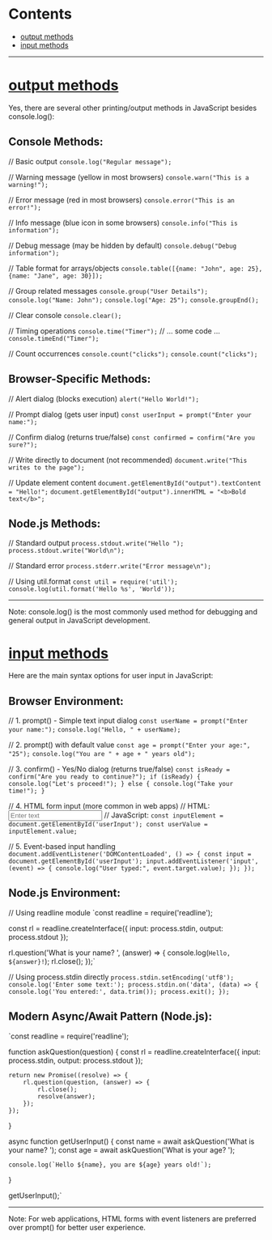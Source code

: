 
# Contents
- [output methods](#output-methods)
- [input methods](#input-methods)

---
# [output methods](#contents)
Yes, there are several other printing/output methods in JavaScript besides console.log():

## Console Methods:

// Basic output
`console.log("Regular message");`

// Warning message (yellow in most browsers)
`console.warn("This is a warning!");`

// Error message (red in most browsers)
`console.error("This is an error!");`

// Info message (blue icon in some browsers)
`console.info("This is information");`

// Debug message (may be hidden by default)
`console.debug("Debug information");`

// Table format for arrays/objects
`console.table([{name: "John", age: 25}, {name: "Jane", age: 30}]);`

// Group related messages
`console.group("User Details");`
`console.log("Name: John");`
`console.log("Age: 25");`
`console.groupEnd();`

// Clear console
`console.clear();`

// Timing operations
`console.time("Timer");`
// ... some code ...
`console.timeEnd("Timer");`

// Count occurrences
`console.count("clicks");`
`console.count("clicks");`

## Browser-Specific Methods:

// Alert dialog (blocks execution)
`alert("Hello World!");`

// Prompt dialog (gets user input)
`const userInput = prompt("Enter your name:");`

// Confirm dialog (returns true/false)
`const confirmed = confirm("Are you sure?");`

// Write directly to document (not recommended)
`document.write("This writes to the page");`

// Update element content
`document.getElementById("output").textContent = "Hello!";`
`document.getElementById("output").innerHTML = "<b>Bold text</b>";`

## Node.js Methods:

// Standard output
`process.stdout.write("Hello ");`
`process.stdout.write("World\n");`

// Standard error
`process.stderr.write("Error message\n");`

// Using util.format
`const util = require('util');`
`console.log(util.format('Hello %s', 'World'));`

---

Note: console.log() is the most commonly used method for debugging and general output in JavaScript development.






# [input methods](#contents)

Here are the main syntax options for user input in JavaScript:

## Browser Environment:

// 1. prompt() - Simple text input dialog
`const userName = prompt("Enter your name:");`
`console.log("Hello, " + userName);`

// 2. prompt() with default value
`const age = prompt("Enter your age:", "25");`
`console.log("You are " + age + " years old");`

// 3. confirm() - Yes/No dialog (returns true/false)
`const isReady = confirm("Are you ready to continue?");
if (isReady) {
    console.log("Let's proceed!");
} else {
    console.log("Take your time!");
}`

// 4. HTML form input (more common in web apps)
// HTML: <input type="text" id="userInput" placeholder="Enter text">
// JavaScript:
`const inputElement = document.getElementById('userInput');
const userValue = inputElement.value;`

// 5. Event-based input handling
`document.addEventListener('DOMContentLoaded', () => {
    const input = document.getElementById('userInput');
    input.addEventListener('input', (event) => {
        console.log("User typed:", event.target.value);
    });
});`

## Node.js Environment:

// Using readline module
`const readline = require('readline');

const rl = readline.createInterface({
    input: process.stdin,
    output: process.stdout
});

rl.question('What is your name? ', (answer) => {
    console.log(`Hello, ${answer}!`);
    rl.close();
});`

// Using process.stdin directly
`process.stdin.setEncoding('utf8');
console.log('Enter some text:');
process.stdin.on('data', (data) => {
    console.log('You entered:', data.trim());
    process.exit();
});`

## Modern Async/Await Pattern (Node.js):

`const readline = require('readline');

function askQuestion(question) {
    const rl = readline.createInterface({
        input: process.stdin,
        output: process.stdout
    });
    
    return new Promise((resolve) => {
        rl.question(question, (answer) => {
            rl.close();
            resolve(answer);
        });
    });
}

async function getUserInput() {
    const name = await askQuestion('What is your name? ');
    const age = await askQuestion('What is your age? ');
    
    console.log(`Hello ${name}, you are ${age} years old!`);
}

getUserInput();`

--- 

Note: For web applications, HTML forms with event listeners are preferred over prompt() for better user experience.
